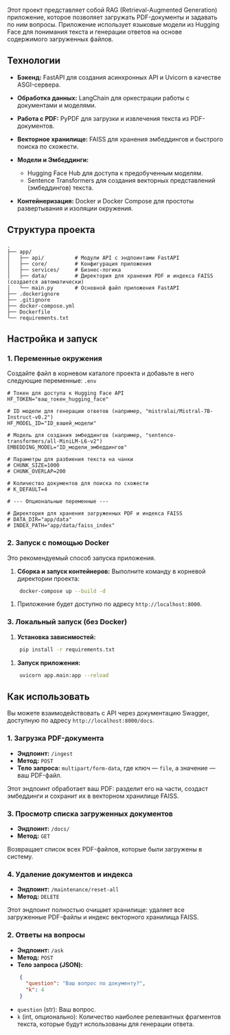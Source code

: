 Этот проект представляет собой RAG (Retrieval-Augmented Generation) приложение, которое позволяет загружать PDF-документы и задавать по ним вопросы. Приложение использует языковые модели из Hugging Face для понимания текста и генерации ответов на основе содержимого загруженных файлов.
## Технологии
- **Бэкенд:** FastAPI для создания асинхронных API и Uvicorn в качестве ASGI-сервера.
- **Обработка данных:** LangChain для оркестрации работы с документами и моделями.
- **Работа с PDF:** PyPDF для загрузки и извлечения текста из PDF-документов.
- **Векторное хранилище:** FAISS для хранения эмбеддингов и быстрого поиска по схожести.
- **Модели и Эмбеддинги:**
    - Hugging Face Hub для доступа к предобученным моделям.
    - Sentence Transformers для создания векторных представлений (эмбеддингов) текста.

- **Контейнеризация:** Docker и Docker Compose для простоты развертывания и изоляции окружения.

## Структура проекта
``` 
.
├── app/
│   ├── api/          # Модули API с эндпоинтами FastAPI
│   ├── core/         # Конфигурация приложения
│   ├── services/     # Бизнес-логика
│   ├── data/         # Директория для хранения PDF и индекса FAISS (создается автоматически)
│   └── main.py       # Основной файл приложения FastAPI
├── .dockerignore
├── .gitignore
├── docker-compose.yml
├── Dockerfile
└── requirements.txt
```

## Настройка и запуск
### 1. Переменные окружения
Создайте файл в корневом каталоге проекта и добавьте в него следующие переменные: `.env`
``` env
# Токен для доступа к Hugging Face API
HF_TOKEN="ваш_токен_hugging_face"

# ID модели для генерации ответов (например, "mistralai/Mistral-7B-Instruct-v0.2")
HF_MODEL_ID="ID_вашей_модели"

# Модель для создания эмбеддингов (например, "sentence-transformers/all-MiniLM-L6-v2")
EMBEDDING_MODEL="ID_модели_эмбеддингов"

# Параметры для разбиения текста на чанки
# CHUNK_SIZE=1000
# CHUNK_OVERLAP=200

# Количество документов для поиска по схожести
# K_DEFAULT=4

# --- Опциональные переменные ---

# Директория для хранения загруженных PDF и индекса FAISS
# DATA_DIR="app/data"
# INDEX_PATH="app/data/faiss_index"

```
### 2. Запуск с помощью Docker
Это рекомендуемый способ запуска приложения.
1. **Сборка и запуск контейнеров:** Выполните команду в корневой директории проекта:
``` bash
    docker-compose up --build -d
```
1. Приложение будет доступно по адресу `http://localhost:8000`.

### 3. Локальный запуск (без Docker)
1. **Установка зависимостей:**
``` bash
    pip install -r requirements.txt
```
1. **Запуск приложения:**
``` bash
    uvicorn app.main:app --reload
```
## Как использовать
Вы можете взаимодействовать с API через документацию Swagger, доступную по адресу `http://localhost:8000/docs`.
### 1. Загрузка PDF-документа
- **Эндпоинт:** `/ingest`
- **Метод:** `POST`
- **Тело запроса:** `multipart/form-data`, где ключ — `file`, а значение — ваш PDF-файл.

Этот эндпоинт обработает ваш PDF: разделит его на части, создаст эмбеддинги и сохранит их в векторном хранилище FAISS.
### 3. Просмотр списка загруженных документов
- **Эндпоинт:** `/docs/`
- **Метод:** `GET`

Возвращает список всех PDF-файлов, которые были загружены в систему.
### 4. Удаление документов и индекса
- **Эндпоинт:** `/maintenance/reset-all`
- **Метод:** `DELETE`

Этот эндпоинт полностью очищает хранилище: удаляет все загруженные PDF-файлы и индекс векторного хранилища FAISS.
### 2. Ответы на вопросы
- **Эндпоинт:** `/ask`
- **Метод:** `POST`
- **Тело запроса (JSON):**
``` json
    {
      "question": "Ваш вопрос по документу?",
      "k": 4
    }
```
- `question` (str): Ваш вопрос.
- `k` (int, опционально): Количество наиболее релевантных фрагментов текста, которые будут использованы для генерации ответа.